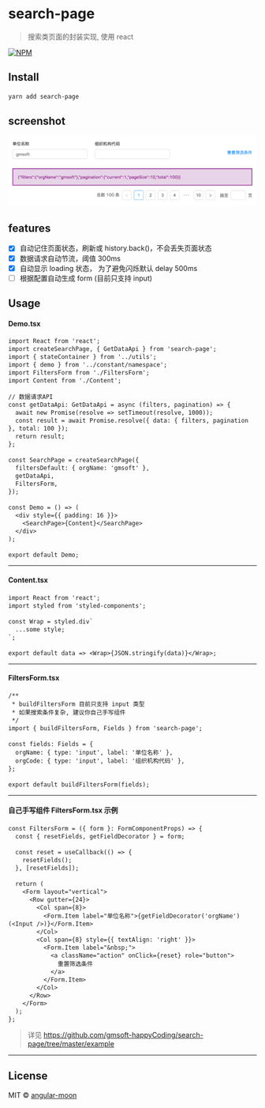 # search-page

> 搜索类页面的封装实现, 使用 react

[![NPM](https://img.shields.io/npm/v/search-page.svg)](https://www.npmjs.com/package/search-page)

## Install

```bash
yarn add search-page
```

## screenshot

![[example/screenshot.png]](https://raw.githubusercontent.com/gmsoft-happyCoding/search-page/master/example/screenshot.png)

## features

- [x] 自动记住页面状态，刷新或 history.back()，不会丢失页面状态
- [x] 数据请求自动节流，阈值 300ms
- [x] 自动显示 loading 状态， 为了避免闪烁默认 delay 500ms
- [ ] 根据配置自动生成 form (目前只支持 input)

## Usage

#### Demo.tsx

```tsx
import React from 'react';
import createSearchPage, { GetDataApi } from 'search-page';
import { stateContainer } from '../utils';
import { demo } from '../constant/namespace';
import FiltersForm from './FiltersForm';
import Content from './Content';

// 数据请求API
const getDataApi: GetDataApi = async (filters, pagination) => {
  await new Promise(resolve => setTimeout(resolve, 1000));
  const result = await Promise.resolve({ data: { filters, pagination }, total: 100 });
  return result;
};

const SearchPage = createSearchPage({
  filtersDefault: { orgName: 'gmsoft' },
  getDataApi,
  FiltersForm,
});

const Demo = () => (
  <div style={{ padding: 16 }}>
    <SearchPage>{Content}</SearchPage>
  </div>
);

export default Demo;
```

---

#### Content.tsx

```tsx
import React from 'react';
import styled from 'styled-components';

const Wrap = styled.div`
  ...some style;
`;

export default data => <Wrap>{JSON.stringify(data)}</Wrap>;
```

---

#### FiltersForm.tsx

```tsx
/**
 * buildFiltersForm 目前只支持 input 类型
 * 如果搜索条件复杂, 建议你自己手写组件
 */
import { buildFiltersForm, Fields } from 'search-page';

const fields: Fields = {
  orgName: { type: 'input', label: '单位名称' },
  orgCode: { type: 'input', label: '组织机构代码' },
};

export default buildFiltersForm(fields);
```

---

#### 自己手写组件 FiltersForm.tsx 示例

```tsx
const FiltersForm = ({ form }: FormComponentProps) => {
  const { resetFields, getFieldDecorator } = form;

  const reset = useCallback(() => {
    resetFields();
  }, [resetFields]);

  return (
    <Form layout="vertical">
      <Row gutter={24}>
        <Col span={8}>
          <Form.Item label="单位名称">{getFieldDecorator('orgName')(<Input />)}</Form.Item>
        </Col>
        <Col span={8} style={{ textAlign: 'right' }}>
          <Form.Item label="&nbsp;">
            <a className="action" onClick={reset} role="button">
              重置筛选条件
            </a>
          </Form.Item>
        </Col>
      </Row>
    </Form>
  );
};
```

> 详见 https://github.com/gmsoft-happyCoding/search-page/tree/master/example

---

## License

MIT © [angular-moon](https://github.com/angular-moon)
